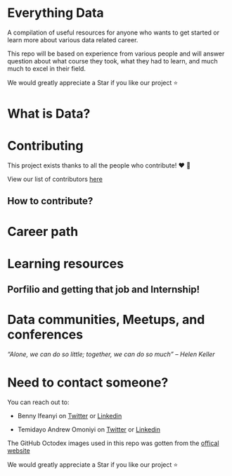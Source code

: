 # Everything Data
A compilation of useful resources for anyone who wants to get started or learn more about various data related career.

This repo will be based on experience from various people and will answer question about what course they took, what they had to learn, and much much to excel in their field.

We would greatly appreciate a Star if you like our project ⭐

# What is Data? 

# Contributing

This project exists thanks to all the people who contribute! ❤️ 💙

View our list of contributors [here](https://github.com/Bennykillua/Everything-Data/graphs/contributors)

## How to contribute?

# Career path


# Learning resources


## Porfilio and getting that job and Internship!

# Data communities, Meetups, and conferences

*“Alone, we can do so little; together, we can do so much” – Helen Keller*

# Need to contact someone?

You can reach out to:

- Benny Ifeanyi on [Twitter](https://twitter.com/Bennykillua) or [Linkedin](https://www.linkedin.com/in/ifeanyi-iheagwara/)

- Temidayo Andrew Omoniyi on [Twitter](https://twitter.com/kiddojazz) or [Linkedin](https://www.linkedin.com/in/temidayo-omoniyi-mct/?originalSubdomain=ng)

The GitHub Octodex images used in this repo was gotten from the [offical website](https://octodex.github.com/)

We would greatly appreciate a Star if you like our project ⭐
